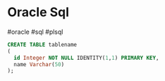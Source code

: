 # Oracle Sql

#oracle #sql #plsql
```sql
CREATE TABLE tablename 
(
  id Integer NOT NULL IDENTITY(1,1) PRIMARY KEY,
  name Varchar(50)
);
```


